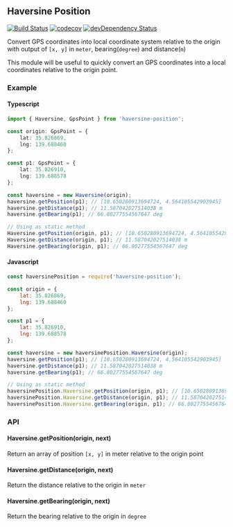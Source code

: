 ## Haversine Position 
[![Build Status](https://travis-ci.org/sweetim/haversine-position.svg?branch=master)](https://travis-ci.org/sweetim/haversine-position)
[![codecov](https://codecov.io/gh/sweetim/haversine-position/branch/master/graph/badge.svg)](https://codecov.io/gh/sweetim/haversine-position)
[![devDependency Status](https://david-dm.org/sweetim/haversine-position/dev-status.svg)](https://david-dm.org/sweetim/haversine-position#info=devDependencies)

Convert GPS coordinates into local coordinate system relative to the origin with output of `[x, y]` in `meter`, bearing(`degree`) and distance(`m`)

This module will be useful to quickly convert an GPS coordinates into a local coordinates relative to the origin point.

### Example

#### Typescript
``` typescript
import { Haversine, GpsPoint } from 'haversine-position';

const origin: GpsPoint = {
    lat: 35.826869, 
    lng: 139.688460
};

const p1: GpsPoint = {
    lat: 35.826910, 
    lng: 139.688578
};

const haversine = new Haversine(origin);
haversine.getPosition(p1); // [10.650280913694724, 4.564105542903945]
haversine.getDistance(p1); // 11.587042027514038 m 
haversine.getBearing(p1); // 66.80277554567647 deg

// Using as static method
Haversine.getPosition(origin, p1); // [10.650280913694724, 4.564105542903945]
Haversine.getDistance(origin, p1); // 11.587042027514038 m 
Haversine.getBearing(origin, p1); // 66.80277554567647 deg

```

#### Javascript
``` javascript
const haversinePosition = require('haversine-position');

const origin = {
    lat: 35.826869, 
    lng: 139.688460
};

const p1 = {
    lat: 35.826910, 
    lng: 139.688578
};

const haversine = new haversinePosition.Haversine(origin);
haversine.getPosition(p1); // [10.650280913694724, 4.564105542903945]
haversine.getDistance(p1); // 11.587042027514038 m 
haversine.getBearing(p1); // 66.80277554567647 deg

// Using as static method
haversinePosition.Haversine.getPosition(origin, p1); // [10.650280913694724, 4.564105542903945]
haversinePosition.Haversine.getDistance(origin, p1); // 11.587042027514038 m 
haversinePosition.Haversine.getBearing(origin, p1); // 66.80277554567647 deg

```

### API
#### Haversine.getPosition(origin, next)
Return an array of position `[x, y]` in meter relative to the origin point

#### Haversine.getDistance(origin, next)
Return the distance relative to the origin in `meter`

#### Haversine.getBearing(origin, next)
Return the bearing relative to the origin in `degree`